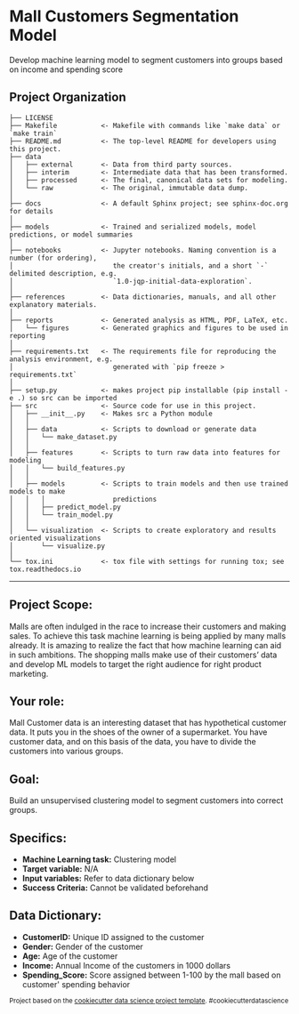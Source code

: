 Mall Customers Segmentation Model
==============================

Develop machine learning model to segment customers into groups based on income and spending score

Project Organization
------------

    ├── LICENSE
    ├── Makefile           <- Makefile with commands like `make data` or `make train`
    ├── README.md          <- The top-level README for developers using this project.
    ├── data
    │   ├── external       <- Data from third party sources.
    │   ├── interim        <- Intermediate data that has been transformed.
    │   ├── processed      <- The final, canonical data sets for modeling.
    │   └── raw            <- The original, immutable data dump.
    │
    ├── docs               <- A default Sphinx project; see sphinx-doc.org for details
    │
    ├── models             <- Trained and serialized models, model predictions, or model summaries
    │
    ├── notebooks          <- Jupyter notebooks. Naming convention is a number (for ordering),
    │                         the creator's initials, and a short `-` delimited description, e.g.
    │                         `1.0-jqp-initial-data-exploration`.
    │
    ├── references         <- Data dictionaries, manuals, and all other explanatory materials.
    │
    ├── reports            <- Generated analysis as HTML, PDF, LaTeX, etc.
    │   └── figures        <- Generated graphics and figures to be used in reporting
    │
    ├── requirements.txt   <- The requirements file for reproducing the analysis environment, e.g.
    │                         generated with `pip freeze > requirements.txt`
    │
    ├── setup.py           <- makes project pip installable (pip install -e .) so src can be imported
    ├── src                <- Source code for use in this project.
    │   ├── __init__.py    <- Makes src a Python module
    │   │
    │   ├── data           <- Scripts to download or generate data
    │   │   └── make_dataset.py
    │   │
    │   ├── features       <- Scripts to turn raw data into features for modeling
    │   │   └── build_features.py
    │   │
    │   ├── models         <- Scripts to train models and then use trained models to make
    │   │   │                 predictions
    │   │   ├── predict_model.py
    │   │   └── train_model.py
    │   │
    │   └── visualization  <- Scripts to create exploratory and results oriented visualizations
    │       └── visualize.py
    │
    └── tox.ini            <- tox file with settings for running tox; see tox.readthedocs.io


--------
<h2>Project Scope:</h2>
<p>
    Malls are often indulged in the race to increase their customers and making sales. To achieve this task machine learning is being applied by many malls already.
    It is amazing to realize the fact that how machine learning can aid in such ambitions. The shopping malls make use of their customers’ data and develop ML models to target the right audience for right product marketing.
</p>

<h2>Your role:</h2>
<p>
    Mall Customer data is an interesting dataset that has hypothetical customer data. It puts you in the shoes of the owner of a supermarket. You have customer data, and on this basis of the data, you have to divide the customers into various groups.
</p>

<h2>Goal:</h2>
<p>
    Build an unsupervised clustering model to segment customers into correct groups.
</p>

<h2>Specifics:</h2>
<ul>
    <li><strong>Machine Learning task:</strong> Clustering model</li>
    <li><strong>Target variable:</strong> N/A</li>
    <li><strong>Input variables:</strong> Refer to data dictionary below</li>
    <li><strong>Success Criteria:</strong> Cannot be validated beforehand</li>
</ul>

<h2>Data Dictionary:</h2>
<ul>
    <li><strong>CustomerID:</strong> Unique ID assigned to the customer</li>
    <li><strong>Gender:</strong> Gender of the customer</li>
    <li><strong>Age:</strong> Age of the customer</li>
    <li><strong>Income:</strong> Annual Income of the customers in 1000 dollars</li>
    <li><strong>Spending_Score:</strong> Score assigned between 1-100 by the mall based on customer' spending behavior</li>
</ul>

<p><small>Project based on the <a target="_blank" href="https://drivendata.github.io/cookiecutter-data-science/">cookiecutter data science project template</a>. #cookiecutterdatascience</small></p>
